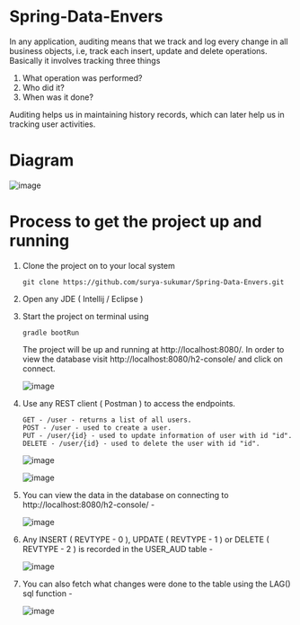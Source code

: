 # Spring-Data-Envers

In any application, auditing means that we track and log every change in all business objects, i.e, track each insert, update and delete operations.
Basically it involves tracking three things
  1. What operation was performed?
  2. Who did it?
  3. When was it done?

Auditing helps us in maintaining history records, which can later help us in tracking user activities.

# Diagram
![image](https://user-images.githubusercontent.com/79688972/157378638-8d790120-76ce-431a-96e4-08657e93a2dc.png)

# Process to get the project up and running 
1. Clone the project on to your local system 
   ````
   git clone https://github.com/surya-sukumar/Spring-Data-Envers.git
   ````
2. Open any JDE ( Intellij / Eclipse )
3. Start the project on terminal using
   ````
   gradle bootRun
   ````
   The project will be up and running at http://localhost:8080/. In order to view the database visit http://localhost:8080/h2-console/ and click on connect.
   
   ![image](https://user-images.githubusercontent.com/79688972/157380306-3e7c288a-a292-487b-b394-35de8dff354f.png)

4. Use any REST client ( Postman ) to access the endpoints.
   ````
   GET - /user - returns a list of all users.
   POST - /user - used to create a user.
   PUT - /user/{id} - used to update information of user with id "id".
   DELETE - /user/{id} - used to delete the user with id "id".
   ````
   
   ![image](https://user-images.githubusercontent.com/79688972/157380595-44095735-6d0b-47d0-a54d-cb9f5d5c35ee.png)
   
   ![image](https://user-images.githubusercontent.com/79688972/157380766-6ab44a73-62f4-4f02-8394-a9cf931eb095.png)

6. You can view the data in the database on connecting to http://localhost:8080/h2-console/ -

   ![image](https://user-images.githubusercontent.com/79688972/157380983-69ae300e-95a5-49ca-904a-2b0106f4933e.png)
   
7. Any INSERT ( REVTYPE - 0 ), UPDATE ( REVTYPE - 1 ) or DELETE ( REVTYPE - 2 ) is recorded in the USER_AUD table -

   ![image](https://user-images.githubusercontent.com/79688972/157381368-8ba87919-aabd-4374-8dee-d4c7afb7005b.png)
   
9. You can also fetch what changes were done to the table using the LAG() sql function -

   ![image](https://user-images.githubusercontent.com/79688972/157381818-d17b3871-94ab-45c6-a87b-5bd194df574f.png)

